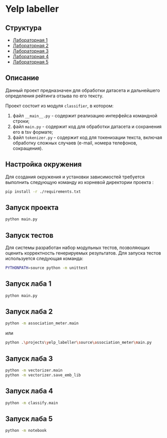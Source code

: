 # Yelp labeller

## Структура

- [Лабораторная 1](./source/classifier)
- [Лабораторная 2](./source/association_meter)
- [Лабораторная 3](./source/vectorizer)
- [Лабораторная 4](./source/classify)
- [Лабораторная 5](./source/lab_5.ipynb)

## Описание

Данный проект предназначен для обработки датасета и дальнейшего определения рейтинга отзыва по его тексту.

Проект состоит из модуля `classifier`, в котором:

1. файл `__main__.py` - содержит реализацию интерфейса командной строки;
2. файл `main.py` - содержит код для обработки датасета и сохранения его в tsv формате;
3. файл `tokenizer.py` - содержит код для токенизации текста, включая обработку сложных случаев (e-mail, номера
   телефонов, сокращения).

## Настройка окружения

Для создания окружения и установки зависимостей требуется выполнить следующую команду из корневой директории проекта :

```sh
pip install -r ./requirements.txt
```

## Запуск проекта

```sh
python main.py
```

## Запуск тестов

Для системы разработан набор модульных тестов, позволяющих оценить корректность генерируемых результатов. Для запуска
тестов используется следующая команда:

```sh
PYTHONPATH=source python -m unittest
```

## Запуск лаба 1

```sh
python main.py
```

## Запуск лаба 2

```sh
python -m association_meter.main
```

или

```sh
python .\projects\yelp_labeller\source\association_meter\main.py
```

## Запуск лаба 3

```sh
python -m vectorizer.main
python -m vectorizer.save_emb_lib
```

## Запуск лаба 4

```sh
python -m classify.main
```

## Запуск лаба 5

```sh
python -m notebook
```
